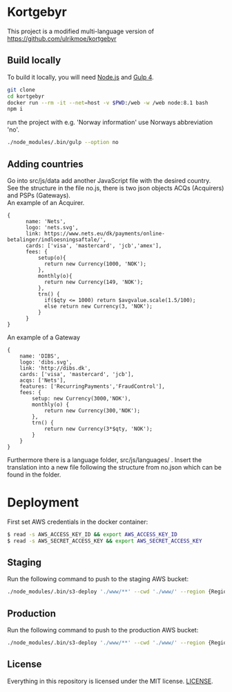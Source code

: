 # Kortgebyr
This project is a modified multi-language version of https://github.com/ulrikmoe/kortgebyr

## Build locally

To build it locally, you will need [Node.js](https://nodejs.org/en/) and [Gulp 4](http://gulpjs.com).

```bash
git clone
cd kortgebyr
docker run --rm -it --net=host -v $PWD:/web -w /web node:8.1 bash
npm i
```
run the project with e.g. 'Norway information' use Norways abbreviation 'no'.
```bash
./node_modules/.bin/gulp --option no
```

## Adding countries

Go into src/js/data add another JavaScript file with the desired country.  
See the structure in the file no.js, there is two json objects ACQs (Acquirers) and PSPs (Gateways).  
An example of an Acquirer.  
```
{
      name: 'Nets',
      logo: 'nets.svg',
      link: https://www.nets.eu/dk/payments/online-betalinger/indloesningsaftale/',
      cards: ['visa', 'mastercard', 'jcb','amex'],
      fees: {
          setup(o){
            return new Currency(1000, 'NOK');
          },
          monthly(o){
            return new Currency(149, 'NOK');
          },
          trn() {
            if($qty <= 1000) return $avgvalue.scale(1.5/100);
            else return new Currency(3, 'NOK');
          }
      }
}
```    

An example of a Gateway
```
{
    name: 'DIBS',
    logo: 'dibs.svg',
    link: 'http://dibs.dk',
    cards: ['visa', 'mastercard', 'jcb'],
    acqs: ['Nets'],
    features: ['RecurringPayments','FraudControl'],
    fees: {
        setup: new Currency(3000,'NOK'),
        monthly(o) {
            return new Currency(300,'NOK');
        },
        trn() {
            return new Currency(3*$qty, 'NOK');
        }
    }
}
```

Furthermore there is a language folder, src/js/languages/ .
Insert the translation into a new file following the structure from no.json which can be found in the folder.

# Deployment

First set AWS credentials in the docker container:

```bash
$ read -s AWS_ACCESS_KEY_ID && export AWS_ACCESS_KEY_ID
$ read -s AWS_SECRET_ACCESS_KEY && export AWS_SECRET_ACCESS_KEY
```
## Staging
Run the following command to push to the staging AWS bucket:
```bash
./node_modules/.bin/s3-deploy './www/**' --cwd './www/' --region {Region name} --bucket {Bucket name} --gzip --etag
```

## Production
Run the following command to push to the production AWS bucket:
```bash
./node_modules/.bin/s3-deploy './www/**' --cwd './www/' --region {Region name} --bucket {Bucket name} --gzip --cache 86400 --etag
```

## License

Everything in this repository is licensed under the MIT license. [LICENSE](LICENSE).
